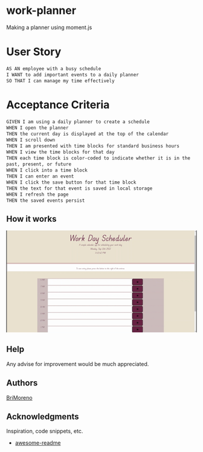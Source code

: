 # work-planner
Making a planner using moment.js

# User Story
```
AS AN employee with a busy schedule
I WANT to add important events to a daily planner
SO THAT I can manage my time effectively
```

# Acceptance Criteria
```
GIVEN I am using a daily planner to create a schedule
WHEN I open the planner
THEN the current day is displayed at the top of the calendar
WHEN I scroll down
THEN I am presented with time blocks for standard business hours
WHEN I view the time blocks for that day
THEN each time block is color-coded to indicate whether it is in the past, present, or future
WHEN I click into a time block
THEN I can enter an event
WHEN I click the save button for that time block
THEN the text for that event is saved in local storage
WHEN I refresh the page
THEN the saved events persist
```

## How it works
![my gif](schedule.gif)

## Help

Any advise for improvement would be much appreciated.


## Authors
[BriMoreno](https://github.com/BriMoreno)


## Acknowledgments

Inspiration, code snippets, etc.
* [awesome-readme](https://github.com/matiassingers/awesome-readme)

